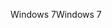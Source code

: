 <span data-ttu-id="21c86-101">Windows 7</span><span class="sxs-lookup"><span data-stu-id="21c86-101">Windows 7</span></span>